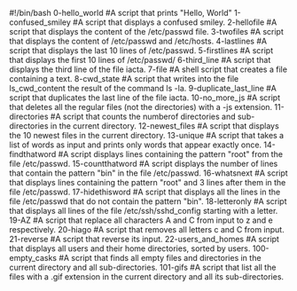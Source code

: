 #!/bin/bash
0-hello_world #A script that prints "Hello, World"
1-confused_smiley #A script that displays a confused smiley.
2-hellofile #A script that displays the content of the /etc/passwd file.
3-twofiles #A script that displays the content of /etc/passwd and /etc/hosts.
4-lastlines #A script that displays the last 10 lines of /etc/passwd.
5-firstlines #A script that displays the first 10 lines of /etc/passwd/
6-third_line #A script that displays the third line of the file iacta.
7-file #A shell script that creates a file containing a text.
8-cwd_state #A script that writes into the file ls_cwd_content the result of the command ls -la.
9-duplicate_last_line #A script that duplicates the last line of the file iacta.
10-no_more_js #A script that deletes all the regular files (not the directories) with a -js extension.
11-directories #A script that counts the numberof directories and sub-directories in the current directory.
12-newest_files #A script that displays the 10 newest files in the current directory.
13-unique #A script that takes a list of words as input and prints only words that appear exactly once.
14-findthatword #A script displays lines containing the pattern "root" from the file /etc/passwd.
15-countthatword #A script displays the number of lines that contain the pattern "bin" in the file /etc/passwd.
16-whatsnext #A script that displays lines containing the pattern "root" and 3 lines after them in the file /etc/passwd.
17-hidethisword #A script that displays all the lines in the file /etc/passwd that do not contain the pattern "bin".
18-letteronly #A script that displays all lines of the file /etc/ssh/sshd_config starting with a letter.
19-AZ #A script that replace all characters A and C from input to z and e respectively.
20-hiago #A script that removes all letters c and C from input.
21-reverse #A script that reverse its input.
22-users_and_homes #A script that displays all users and their home directories, sorted by users.
100-empty_casks #A script that finds all empty files and directories in the current directory and all sub-directories.
101-gifs #A script that list all the files with a .gif extension in the current directory and all its sub-directories.
